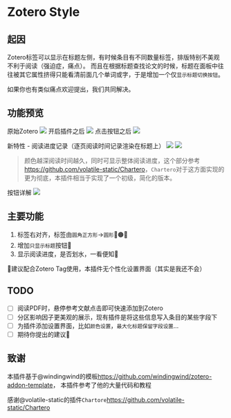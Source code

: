 # Zotero Style

## 起因
Zotero标签可以显示在标题左侧，有时候条目有不同数量标签，排版特别不美观不利于阅读（强迫症，痛点）。
而且在根据标题查找论文的时候，标题在面板中往往被其它属性挤得只能看清前面几个单词或字，于是增加一个仅`显示标题切换按钮`。

如果你也有类似痛点欢迎提出，我们共同解决。

## 功能预览
原始Zotero
![](https://spr1ng.live/file/d38124d3529d6dd682dd3.png)
开启插件之后
![](https://spr1ng.live/file/28d1ca9d77abb310db2e2.png)
点击按钮之后
![](https://spr1ng.live/file/6bacc5490a52029ff35f6.png)

新特性 - 阅读进度记录（逐页阅读时间记录渲染在标题上）
![](https://spr1ng.live/file/ed09ed3b676eef4d09bd2.png)
![](https://spr1ng.live/file/447b7d8912422770731a5.png)
> 颜色越深阅读时间越久，同时可显示整体阅读进度，这个部分参考<https://github.com/volatile-static/Chartero>，`Chartero`对于这方面实现的更为彻底，本插件相当于实现了一个初级，简化的版本。

按钮详解
![](https://spr1ng.live/file/15deb6f9b3da8f5d6c7de.png)

## 主要功能

1. 标签右对齐，标签由`圆角正方形`->`圆形`🔴🟤🔵
2. 增加`只显示标题`按钮🌸
3. 显示阅读进度，是否划水，一看便知👋

🙌建议配合Zotero Tag使用，本插件无个性化设置界面（其实是我还不会）

## TODO
- [ ] 阅读PDF时，悬停参考文献点击即可快速添加到Zotero
- [ ] 分区影响因子更美观的展示，现有插件是将这些信息写入条目的某些字段下
- [ ] 为插件添加设置界面，比如`颜色设置`，`最大化标题保留字段设置`...
- [ ] 期待你提出的建议🌸

## 致谢
本插件基于@windingwind的模板<https://github.com/windingwind/zotero-addon-template>，
本插件参考了他的大量代码和教程

感谢@volatile-static的插件`Chartore`<https://github.com/volatile-static/Chartero>